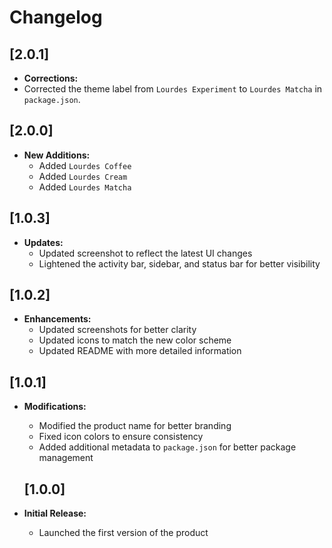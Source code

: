 # Changelog

## [2.0.1]
- **Corrections:**
- Corrected the theme label from `Lourdes Experiment` to `Lourdes Matcha` in `package.json`.
  
## [2.0.0]
- **New Additions:**
  - Added `Lourdes Coffee`
  - Added `Lourdes Cream`
  - Added `Lourdes Matcha`

## [1.0.3]
- **Updates:**
  - Updated screenshot to reflect the latest UI changes
  - Lightened the activity bar, sidebar, and status bar for better visibility

## [1.0.2]
- **Enhancements:**
  - Updated screenshots for better clarity
  - Updated icons to match the new color scheme
  - Updated README with more detailed information

## [1.0.1]
- **Modifications:**
  - Modified the product name for better branding
  - Fixed icon colors to ensure consistency
  - Added additional metadata to `package.json` for better package management

  ## [1.0.0]
- **Initial Release:**
  - Launched the first version of the product